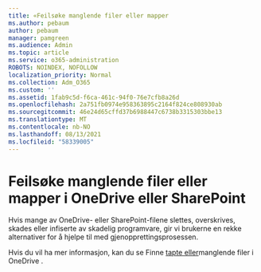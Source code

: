 ```yaml
---
title: «Feilsøke manglende filer eller mapper
ms.author: pebaum
author: pebaum
manager: pamgreen
ms.audience: Admin
ms.topic: article
ms.service: o365-administration
ROBOTS: NOINDEX, NOFOLLOW
localization_priority: Normal
ms.collection: Adm_O365
ms.custom: ''
ms.assetid: 1fab9c5d-f6ca-461c-94f0-76e7cfb8a26d
ms.openlocfilehash: 2a751fb0974e958363895c2164f824ce808930ab
ms.sourcegitcommit: 46e24d65cffd37b6988447c6738b3315303bbe13
ms.translationtype: MT
ms.contentlocale: nb-NO
ms.lasthandoff: 08/13/2021
ms.locfileid: "58339005"
---
```

# <a name="troubleshooting-missing-files-or-folders-in-onedrive-or-sharepoint"></a>Feilsøke manglende filer eller mapper i OneDrive eller SharePoint

Hvis mange av OneDrive- eller SharePoint-filene slettes, overskrives, skades eller infiserte av skadelig programvare, gir vi brukerne en rekke alternativer for å hjelpe til med gjenopprettingsprosessen.

Hvis du vil ha mer informasjon, kan du se Finne [tapte eller](https://go.microsoft.com/fwlink/?linkid=2110768)manglende filer i OneDrive .